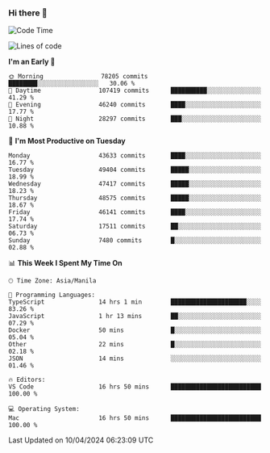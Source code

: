 ### Hi there 👋

<!--START_SECTION:waka-->
![Code Time](http://img.shields.io/badge/Code%20Time-5%2C026%20hrs%2032%20mins-blue)

![Lines of code](https://img.shields.io/badge/From%20Hello%20World%20I%27ve%20Written-114.8%20million%20lines%20of%20code-blue)

**I'm an Early 🐤** 

```text
🌞 Morning                78205 commits       ████████░░░░░░░░░░░░░░░░░   30.06 % 
🌆 Daytime                107419 commits      ██████████░░░░░░░░░░░░░░░   41.29 % 
🌃 Evening                46240 commits       ████░░░░░░░░░░░░░░░░░░░░░   17.77 % 
🌙 Night                  28297 commits       ███░░░░░░░░░░░░░░░░░░░░░░   10.88 % 
```
📅 **I'm Most Productive on Tuesday** 

```text
Monday                   43633 commits       ████░░░░░░░░░░░░░░░░░░░░░   16.77 % 
Tuesday                  49404 commits       █████░░░░░░░░░░░░░░░░░░░░   18.99 % 
Wednesday                47417 commits       █████░░░░░░░░░░░░░░░░░░░░   18.23 % 
Thursday                 48575 commits       █████░░░░░░░░░░░░░░░░░░░░   18.67 % 
Friday                   46141 commits       ████░░░░░░░░░░░░░░░░░░░░░   17.74 % 
Saturday                 17511 commits       ██░░░░░░░░░░░░░░░░░░░░░░░   06.73 % 
Sunday                   7480 commits        █░░░░░░░░░░░░░░░░░░░░░░░░   02.88 % 
```


📊 **This Week I Spent My Time On** 

```text
🕑︎ Time Zone: Asia/Manila

💬 Programming Languages: 
TypeScript               14 hrs 1 min        █████████████████████░░░░   83.26 % 
JavaScript               1 hr 13 mins        ██░░░░░░░░░░░░░░░░░░░░░░░   07.29 % 
Docker                   50 mins             █░░░░░░░░░░░░░░░░░░░░░░░░   05.04 % 
Other                    22 mins             █░░░░░░░░░░░░░░░░░░░░░░░░   02.18 % 
JSON                     14 mins             ░░░░░░░░░░░░░░░░░░░░░░░░░   01.46 % 

🔥 Editors: 
VS Code                  16 hrs 50 mins      █████████████████████████   100.00 % 

💻 Operating System: 
Mac                      16 hrs 50 mins      █████████████████████████   100.00 % 
```


 Last Updated on 10/04/2024 06:23:09 UTC
<!--END_SECTION:waka-->


<!--
**rad182/rad182** is a ✨ _special_ ✨ repository because its `README.md` (this file) appears on your GitHub profile.

Here are some ideas to get you started:

- 🔭 I’m currently working on ...
- 🌱 I’m currently learning ...
- 👯 I’m looking to collaborate on ...
- 🤔 I’m looking for help with ...
- 💬 Ask me about ...
- 📫 How to reach me: ...
- 😄 Pronouns: ...
- ⚡ Fun fact: ...
-->
